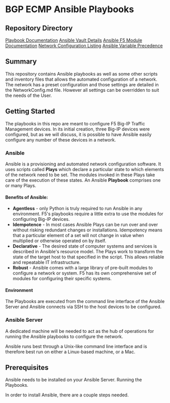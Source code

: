 # BGP ECMP Ansible Playbooks
## Repository Directory
[Playbook Documentation](docs/ANSIBLE_BGP-ECMP_PLAYBOOK_DOCUMENTATION.md)
[Ansible Vault Details](docs/ANSIBLE_VAULT_DOCUMENTATION.md)
[Ansible F5 Module Documentation](docs/MODULES.md)
[Network Configuration Listing](docs/NETWORK_CONFIGURATION.md)
[Ansible Variable Precedence](docs/VARIABLE_PRECEDENCE.md)


## Summary
This repository contains Ansible playbooks as well as some other scripts and inventory files that allows the automated configuration of a network.  The network has a preset configuration and those settings are detailed in the NetworkConfig.md file.  However all settings can be overridden to suit the needs of the User.

## Getting Started
The playbooks in this repo are meant to configure F5 Big-IP Traffic Management devices.  In its initial creation, three Big-IP devices were configured, but as we will discuss, it is possible to have Ansible easily configure any number of these devices in a network.

### Ansible
Ansible is a provisioning and automated network configuration software.  It uses scripts called __Plays__ which declare a particular state to which elements of the  network need to be set.  The modules invoked in these Plays take care of the execution of these states.  An Ansible __Playbook__ comprises one or many Plays.  

#### Benefits of Ansible:
- __Agentless__ - only Python is truly required to run Ansible in any environment.  F5's playbooks require a little extra to use the modules for configuring Big-IP devices.
- __Idempotence__ - In most cases Ansible Plays can be run over and over without risking redundant changes or installations.  Idempotency means that a particular element of a set will not change in value when multiplied or otherwise operated on by itself.
- __Declarative__ - The desired state of computer systems and services is described in Ansible's resource model.  The Plays work to transform the state of the target host to that specified in the script.  This allows reliable and repeatable IT infrastructure.
- __Robust__ - Ansible comes with a large library of pre-built modules to configure a network or system.  F5 has its own comprehensive set of modules for configuring their specific systems.

#### Environment
The Playbooks are executed from the command line interface of the Ansible Server and Ansible connects via SSH to the host devices to be configured.

### Ansible Server
A dedicated machine will be needed to act as the hub of operations for running the Ansible playbooks to configure the network.  

Ansible runs best through a Unix-like command line interface and is therefore best run on either a Linux-based machine, or a Mac. 

## Prerequisites
Ansible needs to be installed on your Ansible Server.
Running the Playbooks.

In order to install Ansible, there are a couple steps needed.
